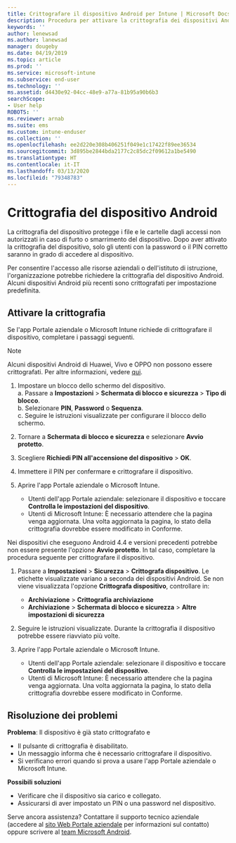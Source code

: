 ```yaml
---
title: Crittografare il dispositivo Android per Intune | Microsoft Docs
description: Procedura per attivare la crittografia dei dispositivi Android quando richiesto da Intune
keywords: ''
author: lenewsad
ms.author: lanewsad
manager: dougeby
ms.date: 04/19/2019
ms.topic: article
ms.prod: ''
ms.service: microsoft-intune
ms.subservice: end-user
ms.technology: ''
ms.assetid: d4430e92-04cc-48e9-a77a-81b95a90b6b3
searchScope:
- User help
ROBOTS: ''
ms.reviewer: arnab
ms.suite: ems
ms.custom: intune-enduser
ms.collection: ''
ms.openlocfilehash: ee2d220e308b406251f049e1c17422f89ee36534
ms.sourcegitcommit: 3d895be2844bda2177c2c85dc2f09612a1be5490
ms.translationtype: HT
ms.contentlocale: it-IT
ms.lasthandoff: 03/13/2020
ms.locfileid: "79348783"
---
```

# <a name="encrypting-your-android-device"></a>Crittografia del dispositivo Android

La crittografia del dispositivo protegge i file e le cartelle dagli accessi non autorizzati in caso di furto o smarrimento del dispositivo. Dopo aver attivato la crittografia del dispositivo, solo gli utenti con la password o il PIN corretto saranno in grado di accedere al dispositivo. 

Per consentire l'accesso alle risorse aziendali o dell'istituto di istruzione, l'organizzazione potrebbe richiedere la crittografia del dispositivo Android. Alcuni dispositivi Android più recenti sono crittografati per impostazione predefinita.  

## <a name="turn-on-encryption"></a>Attivare la crittografia

Se l'app Portale aziendale o Microsoft Intune richiede di crittografare il dispositivo, completare i passaggi seguenti. 

> [!Note]
> Alcuni dispositivi Android di Huawei, Vivo e OPPO non possono essere crittografati. Per altre informazioni, vedere [qui](your-device-appears-encrypted-but-cp-says-otherwise-android.md).  

1. Impostare un blocco dello schermo del dispositivo.  
    a. Passare a **Impostazioni** > **Schermata di blocco e sicurezza** > **Tipo di blocco**.  
    b. Selezionare **PIN**, **Password** o **Sequenza**.  
    c. Seguire le istruzioni visualizzate per configurare il blocco dello schermo.  

2. Tornare a **Schermata di blocco e sicurezza** e selezionare **Avvio protetto**.
3. Scegliere **Richiedi PIN all'accensione del dispositivo** > **OK**.
4. Immettere il PIN per confermare e crittografare il dispositivo.
5. Aprire l'app Portale aziendale o Microsoft Intune.
    * Utenti dell'app Portale aziendale: selezionare il dispositivo e toccare **Controlla le impostazioni del dispositivo**. 
    * Utenti di Microsoft Intune: È necessario attendere che la pagina venga aggiornata. Una volta aggiornata la pagina, lo stato della crittografia dovrebbe essere modificato in Conforme.  

Nei dispositivi che eseguono Android 4.4 e versioni precedenti potrebbe non essere presente l'opzione **Avvio protetto**. In tal caso, completare la procedura seguente per crittografare il dispositivo.

1. Passare a **Impostazioni** > **Sicurezza** > **Crittografa dispositivo**. Le etichette visualizzate variano a seconda dei dispositivi Android. Se non viene visualizzata l'opzione **Crittografa dispositivo**, controllare in:
    * **Archiviazione** > **Crittografia archiviazione**
    * **Archiviazione** > **Schermata di blocco e sicurezza** > **Altre impostazioni di sicurezza** 

2. Seguire le istruzioni visualizzate. Durante la crittografia il dispositivo potrebbe essere riavviato più volte.
3. Aprire l'app Portale aziendale o Microsoft Intune.
    * Utenti dell'app Portale aziendale: selezionare il dispositivo e toccare **Controlla le impostazioni del dispositivo**.  
    * Utenti di Microsoft Intune: È necessario attendere che la pagina venga aggiornata. Una volta aggiornata la pagina, lo stato della crittografia dovrebbe essere modificato in Conforme.

## <a name="troubleshoot"></a>Risoluzione dei problemi  
**Problema**: Il dispositivo è già stato crittografato e

- Il pulsante di crittografia è disabilitato.
- Un messaggio informa che è necessario crittografare il dispositivo.
- Si verificano errori quando si prova a usare l'app Portale aziendale o Microsoft Intune.

**Possibili soluzioni**

- Verificare che il dispositivo sia carico e collegato.  
- Assicurarsi di aver impostato un PIN o una password nel dispositivo.  

Serve ancora assistenza? Contattare il supporto tecnico aziendale (accedere al [sito Web Portale aziendale](https://go.microsoft.com/fwlink/?linkid=2010980) per informazioni sul contatto) oppure scrivere al <a href="mailto:wintunedroidfbk@microsoft.com?subject=I'm having trouble with encryption on my Android device&body=Describe the issue you're experiencing here.">team Microsoft Android</a>.  
